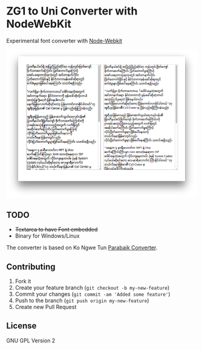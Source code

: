 # ZG1 to Uni Converter with NodeWebKit

Experimental font converter with [Node-Webkit](https://github.com/rogerwang/node-webkit)

![Screenshot](https://raw.githubusercontent.com/yelinaung/mmfont-nwk/master/screenshot.png)

## TODO
- ~~Textarea to have Font embedded~~
- Binary for Windows/Linux

The converter is based on Ko Ngwe Tun [Parabaik Converter](https://github.com/ngwestar/parabaik).


## Contributing

  1. Fork it
  2. Create your feature branch (`git checkout -b my-new-feature`)
  3. Commit your changes (`git commit -am 'Added some feature'`)
  4. Push to the branch (`git push origin my-new-feature`)
  5. Create new Pull Request


## License
GNU GPL Version 2
